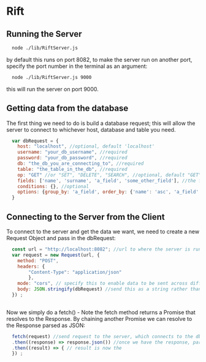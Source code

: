 # Rift

## Running the Server
```bash
  node ./lib/RiftServer.js
```
by default this runs on port 8082, to make the server run on another port, specify
the port number in the terminal as an argument:
```bash
  node ./lib/RiftServer.js 9000
```
this will run the server on port 9000.

## Getting data from the database
The first thing we need to do is build a database request; this will allow the server to connect
to whichever host, database and table you need.
```js
  var dbRequest = {
    host: "localhost", //optional, default 'localhost'
    username: "your_db_username", //required
    password: "your_db_password", //required
    db: "the_db_you_are_connecting_to", //required
    table: "the_table_in_the_db", //required
    op: "GET" //or "SET", "DELETE", "SEARCH", //optional, default "GET"
    fields: ['name', 'surname', 'a_field', 'some_other_field'], //the fields you want to get (if this is [], it will get all the fields)
    conditions: {}, //optional
    options: {group_by: 'a_field', order_by: {'name': 'asc', 'a_field': 'desc'}, limit: 100} //optional 
  }
```

## Connecting to the Server from the Client
To connect to the server and get the data we want, we need to create a new Request Object and pass in the dbRequest:
```js
  const url = "http://localhost:8082"; //url to where the server is running, not where the database is stored.
  var request = new Request(url, {
    method: "POST",
    headers: {
        "Content-Type": "application/json"
        },
    mode: "cors", // specify this to enable data to be sent across different ports
    body: JSON.stringify(dbRequest) //send this as a string rather than an object
  }) ;
  
```
Now we simply do a fetch() - Note the fetch method returns a Promise that resolves to the Response. By chaining another Promise we can resolve to the Response parsed as JSON:
```js
  fetch(request) //send request to the server, which connects to the db 
  .then((response) => response.json()) //once we have the response, parse it as json
  .then((result) => { // result is now the 
  }) ;
```

